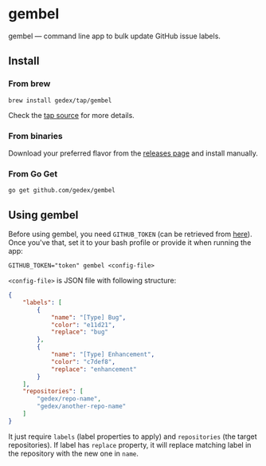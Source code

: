 gembel
======

gembel &mdash; command line app to bulk update GitHub issue labels.

## Install

### From brew

```
brew install gedex/tap/gembel
```

Check the [tap source](https://github.com/gedex/homebrew-tap) for more details.

### From binaries

Download your preferred flavor from the [releases page](https://github.com/gedex/gembel/releases/latest) and install manually.

### From Go Get

```
go get github.com/gedex/gembel
```

## Using gembel

Before using gembel, you need `GITHUB_TOKEN` (can be retrieved from [here](#)).
Once you've that, set it to your bash profile or provide it when running the app:

```
GITHUB_TOKEN="token" gembel <config-file>
```

`<config-file>` is JSON file with following structure:


```json
{
    "labels": [
        {
            "name": "[Type] Bug",
            "color": "e11d21",
            "replace": "bug"
        },
        {
            "name": "[Type] Enhancement",
            "color": "c7def8",
            "replace": "enhancement"
        }
    ],
    "repositories": [
        "gedex/repo-name",
        "gedex/another-repo-name"
    ]
}
```

It just require `labels` (label properties to apply) and `repositories` (the
target repositories). If label has `replace` property, it will replace matching
label in the repository with the new one in `name`.
